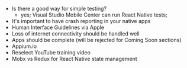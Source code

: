 - Is there a good way for simple testing?
  - yes; Visual Studio Mobile Center can run React Native tests;
- It's important to have crash reporting in your native apps
- Human Interface Guidelines via Apple
- Loss of internet connectivity should be handled well
- Apps should be complete (will be rejected for Coming Soon sections)
- Appium.io
- Reselect YouTube training video
- Mobx vs Redux for React Native state management
